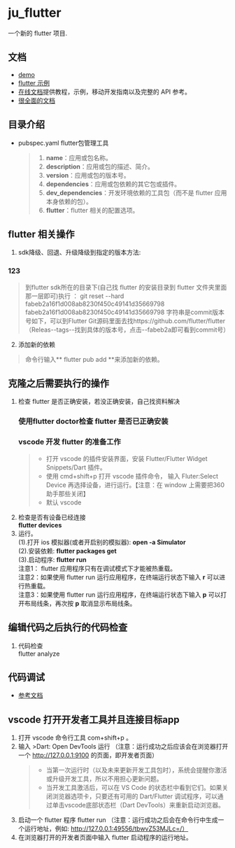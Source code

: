 # ju_flutter
一个新的 flutter 项目.

## 文档
- [demo](https://flutter.dev/docs/get-started/codelab)
- [flutter 示例](https://flutter.dev/docs/cookbook)
- [在线文档](https://flutter.dev/docs)提供教程，示例，移动开发指南以及完整的 API 参考。
- [很全面的文档](https://github.com/flutterchina/flutter-in-action/blob/master/docs/SUMMARY.md)

## 目录介绍
* pubspec.yaml flutter包管理工具
  >1. **name**：应用或包名称。
  >2. **description**：应用或包的描述、简介。
  >3. **version**：应用或包的版本号。
  >4. **dependencies**：应用或包依赖的其它包或插件。
  >5. **dev_dependencies**：开发环境依赖的工具包（而不是 flutter 应用本身依赖的包）。
  >6. **flutter**：flutter 相关的配置选项。

## flutter 相关操作
1. sdk降级、回退、升级降级到指定的版本方法:
  ### 123
  >到flutter sdk所在的目录下(自己找 flutter 的安装目录到 flutter 文件夹里面那一层即可)执行 ：
  >git reset --hard fabeb2a16f1d008ab8230f450c49141d35669798
  >fabeb2a16f1d008ab8230f450c49141d35669798 字符串是commit版本号如下，可以到Flutter Git源码里面去找https://github.com/flutter/flutter（Releas--tags--找到具体的版本号，点击--fabeb2a即可看到commit号）
2. 添加新的依赖
  >命令行输入** flutter pub add **来添加新的依赖。

## 克隆之后需要执行的操作
1. 检查 flutter 是否正确安装，若没正确安装，自己找资料解决<br>
    ### 使用**flutter doctor**检查 flutter 是否已正确安装
    ### vscode 开发 flutter 的准备工作
      >* 打开 vscode 的插件安装界面，安装 Flutter/Flutter Widget Snippets/Dart 插件。
      >* 使用 cmd+shift+p 打开 vscode 插件命令， 输入 Fluter:Select Device 再选择设备，进行运行。【注意：在 window 上需要把360助手那些关闭】
      >* 默认 vscode 
2. 检查是否有设备已经连接<br>
  **flutter devices**
3. 运行。<br>
  (1).打开 ios 模拟器(或者开启别的模拟器): **open -a Simulator**<br>
  (2).安装依赖: **flutter packages get**<br>
  (3).启动程序: **flutter run**<br>
  注意1： flutter 应用程序只有在调试模式下才能被热重载。<br>
  注意2：如果使用 flutter run 运行应用程序，在终端运行状态下输入 **r** 可以进行热重载。<br>
  注意3：如果使用 flutter run 运行应用程序，在终端运行状态下输入 **p** 可以打开布局线条，再次按 **p** 取消显示布局线条。<br>

## 编辑代码之后执行的代码检查
1. 代码检查<br>
  flutter analyze<br>

## 代码调试
- [参考文档](https://github.com/flutterchina/flutter-in-action/blob/master/docs/chapter2/flutter_app_debug.md)

## vscode 打开开发者工具并且连接目标app
1. 打开 vscode 命令行工具 com+shift+p 。
2. 输入 >Dart: Open DevTools 运行 （注意：运行成功之后应该会在浏览器打开一个 http://127.0.0.1:9100 的页面，即开发者页面）<br>
    >* 当第一次运行时（以及未来更新开发工具包时），系统会提醒你激活或升级开发工具，所以不用担心更新问题。
    >* 当开发工具激活后，可以在 VS Code 的状态栏中看到它们。如果关闭浏览器选项卡，只要还有可用的 Dart/Flutter 调试程序，可以通过单击vscode底部状态栏（Dart DevTools）来重新启动浏览器。
3. 启动一个 flutter 程序 flutter run （注意：运行成功之后会在命令行中生成一个运行地址，例如: http://127.0.0.1:49556/tbwvZ53MJLc=/）
4. 在浏览器打开的开发者页面中输入 flutter 启动程序的运行地址。
